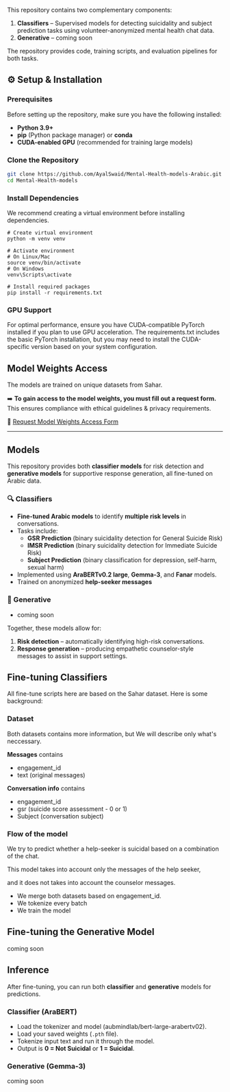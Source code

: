 This repository contains two complementary components:  

1. **Classifiers** – Supervised models for detecting suicidality and subject prediction tasks using volunteer-anonymized mental health chat data.  
2. **Generative** – coming soon

The repository provides code, training scripts, and evaluation pipelines for both tasks.



## ⚙️ Setup & Installation

### Prerequisites
Before setting up the repository, make sure you have the following installed:
- **Python 3.9+**
- **pip** (Python package manager) or **conda**
- **CUDA-enabled GPU** (recommended for training large models)

### Clone the Repository
```bash
git clone https://github.com/AyalSwaid/Mental-Health-models-Arabic.git
cd Mental-Health-models
```

### Install Dependencies

We recommend creating a virtual environment before installing dependencies.

```
# Create virtual environment
python -m venv venv

# Activate environment
# On Linux/Mac
source venv/bin/activate
# On Windows
venv\Scripts\activate

# Install required packages
pip install -r requirements.txt
```

### GPU Support
For optimal performance, ensure you have CUDA-compatible PyTorch installed if you plan to use GPU acceleration. The requirements.txt includes the basic PyTorch installation, but you may need to install the CUDA-specific version based on your system configuration.

## Model Weights Access
The models are trained on unique datasets from Sahar.

➡️ **To gain access to the model weights, you must fill out a request form.**  
This ensures compliance with ethical guidelines & privacy requirements.

🔗 [Request Model Weights Access Form](https://docs.google.com/forms/d/e/1FAIpQLSd3z7Dso0sIjGbTtSYxv-Pwd336PUvzsJsma44nBNUSG74J1A/viewform?usp=sf_link)

---

##  Models

This repository provides both **classifier models** for risk detection and **generative models** for supportive response generation, all fine-tuned on Arabic data.

### 🔍 Classifiers
- **Fine-tuned Arabic models** to identify **multiple risk levels** in conversations.  
- Tasks include:
  - **GSR Prediction** (binary suicidality detection for General Suicide Risk)  
  - **IMSR Prediction** (binary suicidality detection for Immediate Suicide Risk)  
  - **Subject Prediction** (binary classification for depression, self-harm, sexual harm)  
- Implemented using **AraBERTv0.2 large**, **Gemma-3**, and **Fanar** models.  
- Trained on anonymized **help-seeker messages**

### 🧠 Generative
- coming soon

Together, these models allow for:
1. **Risk detection** – automatically identifying high-risk conversations.  
2. **Response generation** – producing empathetic counselor-style messages to assist in support settings.  



## Fine-tuning Classifiers

All fine-tune scripts here are based on the Sahar dataset. 
Here is some background:


### Dataset
Both datasets contains more information, but We will describe only what's neccessary.

**Messages** contains 
* engagement_id 
* text (original messages) 

**Conversation info** contains
* engagement_id
* gsr (suicide score assessment - 0 or 1)
* Subject (conversation subject)

### Flow of the model
We try to predict whether a help-seeker is suicidal based on a combination of the chat.

This model takes into account only the messages of the help seeker,

and it does not takes into account the counselor messages.

* We merge both datasets based on engagement_id.
* We tokenize every batch
* We train the model


## Fine-tuning the Generative Model

coming soon



##  Inference

After fine-tuning, you can run both **classifier** and **generative** models for predictions.

### Classifier (AraBERT)
- Load the tokenizer and model (aubmindlab/bert-large-arabertv02).  
- Load your saved weights (`.pth` file).  
- Tokenize input text and run it through the model.  
- Output is **0 = Not Suicidal** or **1 = Suicidal**.  

### Generative (Gemma-3)
coming soon






